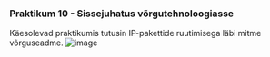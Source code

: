 ### Praktikum 10 - Sissejuhatus võrgutehnoloogiasse
Käesolevad praktikumis tutusin IP-pakettide ruutimisega läbi mitme võrguseadme.
![image](https://github.com/user-attachments/assets/ede01757-5ac0-4db3-9053-88e9f4b3b06d)
